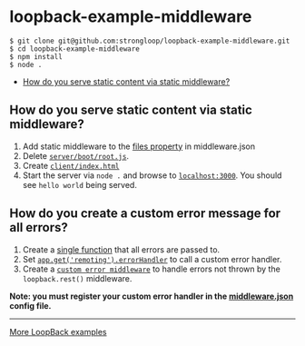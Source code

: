 # loopback-example-middleware
```
$ git clone git@github.com:strongloop/loopback-example-middleware.git
$ cd loopback-example-middleware
$ npm install
$ node .
```

- [How do you serve static content via static middleware?](https://github.com/strongloop/loopback-example-middleware#how-do-you-serve-static-content-via-static-middleware)

## How do you serve static content via static middleware?
1. Add static middleware to the [files property](https://github.com/strongloop/loopback-example-middleware/blob/master/server/middleware.json#L17-L19) in middleware.json
2. Delete [`server/boot/root.js`](https://github.com/strongloop/loopback-example-middleware/blob/master/server/boot).
3. Create [`client/index.html`](https://github.com/strongloop/loopback-example-middleware/blob/master/client/index.html)
4. Start the server via `node .` and browse to [`localhost:3000`](http://localhost:3000). You should see `hello world` being served.

## How do you create a custom error message for all errors?
1. Create a [single function](https://github.com/strongloop/loopback-example-middleware/blob/master/server/server.js#L33-l41) that all errors are passed to.
2. Set [`app.get('remoting').errorHandler`](https://github.com/strongloop/loopback-example-middleware/blob/master/server/server.js#L23-l31) to call a custom error handler.
3. Create a [`custom error middleware`](https://github.com/strongloop/loopback-example-middleware/blob/master/server/middleware/custom-error.js) to handle errors not thrown by the `loopback.rest()` middleware.

**Note: you must register your custom error handler in the [middleware.json](https://github.com/strongloop/loopback-example-middleware/blob/master/server/middleware.json#L25) config file.**

---

[More LoopBack examples](https://loopback.io/doc/en/lb3/Tutorials-and-examples.html)
